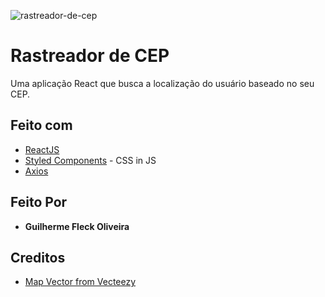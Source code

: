 ![rastreador-de-cep](https://repository-images.githubusercontent.com/256386147/bb7bc580-803e-11ea-86d8-290a2f5be876)

# Rastreador de CEP

Uma aplicação React que busca a localização do usuário baseado no seu CEP.

## Feito com

* [ReactJS](https://reactjs.org/)
* [Styled Components](https://styled-components.com/) - CSS in JS
* [Axios](https://github.com/axios/axios)

## Feito Por

* **Guilherme Fleck Oliveira** 

## Creditos

* [Map Vector from Vecteezy](https://www.vecteezy.com/free-vector/map)